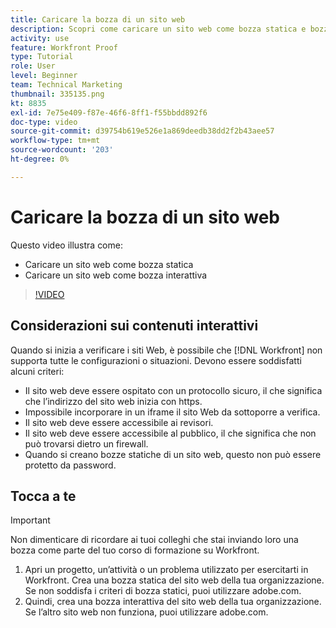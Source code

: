 ```yaml
---
title: Caricare la bozza di un sito web
description: Scopri come caricare un sito web come bozza statica e bozza interattiva in [!DNL  Workfront].
activity: use
feature: Workfront Proof
type: Tutorial
role: User
level: Beginner
team: Technical Marketing
thumbnail: 335135.png
kt: 8835
exl-id: 7e75e409-f87e-46f6-8ff1-f55bbdd892f6
doc-type: video
source-git-commit: d39754b619e526e1a869deedb38dd2f2b43aee57
workflow-type: tm+mt
source-wordcount: '203'
ht-degree: 0%

---
```


# Caricare la bozza di un sito web

Questo video illustra come:

* Caricare un sito web come bozza statica
* Caricare un sito web come bozza interattiva

>[!VIDEO](https://video.tv.adobe.com/v/335135/?quality=12)


## Considerazioni sui contenuti interattivi

Quando si inizia a verificare i siti Web, è possibile che [!DNL Workfront] non supporta tutte le configurazioni o situazioni. Devono essere soddisfatti alcuni criteri:

* Il sito web deve essere ospitato con un protocollo sicuro, il che significa che l’indirizzo del sito web inizia con https.
* Impossibile incorporare in un iframe il sito Web da sottoporre a verifica.
* Il sito web deve essere accessibile ai revisori.
* Il sito web deve essere accessibile al pubblico, il che significa che non può trovarsi dietro un firewall.
* Quando si creano bozze statiche di un sito web, questo non può essere protetto da password.

## Tocca a te

>[!IMPORTANT]
>
>Non dimenticare di ricordare ai tuoi colleghi che stai inviando loro una bozza come parte del tuo corso di formazione su Workfront.

1. Apri un progetto, un’attività o un problema utilizzato per esercitarti in Workfront. Crea una bozza statica del sito web della tua organizzazione. Se non soddisfa i criteri di bozza statici, puoi utilizzare adobe.com.
1. Quindi, crea una bozza interattiva del sito web della tua organizzazione. Se l’altro sito web non funziona, puoi utilizzare adobe.com.

<!-- 
Learn more about these considerations in the articles Generate a static proof for a website or other web content and Generate an interactive proof for a website or other web content. 
-->

<!--
### Learn more
[!DNL Workfront] also supports interactive proofing of files generated from a ZIP file. Learn how to prepare the ZIP file for uploading in the article Interactive content proofs.

* Generate a static proof for a website or other web content
* Generate an interactive proof for a website or other web content
* Generate a proof for interactive content in a ZIP file
* Understand the desktop proofing viewer
* Install the desktop proofing viewer
-->
